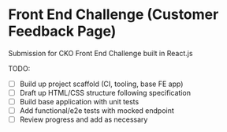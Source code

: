 # Front End Challenge (Customer Feedback Page)
Submission for CKO Front End Challenge built in React.js

TODO:
- [ ] Build up project scaffold (CI, tooling, base FE app)
- [ ] Draft up HTML/CSS structure following specification
- [ ] Build base application with unit tests
- [ ] Add functional/e2e tests with mocked endpoint
- [ ] Review progress and add as necessary
